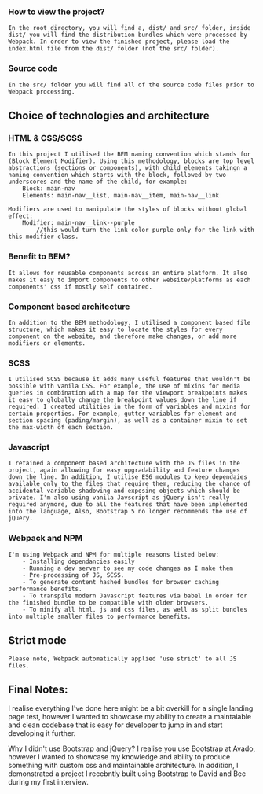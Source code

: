 ### How to view the project?
    In the root directory, you will find a, dist/ and src/ folder, inside dist/ you will find the distribution bundles which were processed by Webpack. In order to view the finished project, please load the index.html file from the dist/ folder (not the src/ folder).

### Source code
    In the src/ folder you will find all of the source code files prior to Webpack processing. 



## Choice of technologies and architecture

### HTML & CSS/SCSS
    In this project I utilised the BEM naming convention which stands for (Block Element Modifier). Using this methodology, blocks are top level abstractions (sections or components), with child elements takingn a naming convention which starts with the block, followed by two underscores and the name of the child, for example: 
        Block: main-nav
        Elements: main-nav__list, main-nav__item, main-nav__link

    Modifiers are used to manipulate the styles of blocks without global effect:
        Modifier: main-nav__link--purple 
            //this would turn the link color purple only for the link with this modifier class. 

### Benefit to BEM?
    It allows for reusable components across an entire platform. It also makes it easy to import components to other website/platforms as each components' css if mostly self contained. 


### Component based architecture 
    In addition to the BEM methodology, I utilised a component based file structure, which makes it easy to locate the styles for every component on the website, and therefore make changes, or add more modifiers or elements. 

### SCSS
    I utilised SCSS because it adds many useful features that wouldn't be possible with vanila CSS. For example, the use of mixins for media queries in combination with a map for the viewport breakpoints makes it easy to globally change the breakpoint values down the line if required. I created utilities in the form of variables and mixins for certain properties. For example, gutter variables for element and section spacing (pading/margin), as well as a container mixin to set the max-width of each section. 

### Javascript
    I retained a component based architecture with the JS files in the project, again allowing for easy upgradability and feature changes down the line. In addition, I utilise ES6 modules to keep dependaies available only to the files that require them, reducing the chance of accidental variable shadowing and exposing objects which should be private. I'm also using vanila Javscript as jQuery isn't really required anymore, due to all the features that have been implemented into the language, Also, Bootstrap 5 no longer recommends the use of jQuery. 

### Webpack and NPM 
    I'm using Webpack and NPM for multiple reasons listed below:
        - Installing dependancies easily
        - Running a dev server to see my code changes as I make them
        - Pre-processing of JS, SCSS.
        - To generate content hashed bundles for browser caching performance benefits. 
        - To transpile modern Javascript features via babel in order for the finished bundle to be compatible with older browsers.
        - To minify all html, js and css files, as well as split bundles into multiple smaller files to performance benefits. 

## Strict mode
    Please note, Webpack automatically applied 'use strict' to all JS files. 






## Final Notes:
I realise everything I've done here might be a bit overkill for a single landing page test, however I wanted to showcase my ability to create a maintaiable and clean codebase that is easy for developer to jump in and start developing it further. 


Why I didn't use Bootstrap and jQuery?
    I realise you use Bootstrap at Avado, however I wanted to showcase my knowledge and ability to produce something with custom css and maintainable architecture. In addition, I demonstrated a project I recebntly built using Bootstrap to David and Bec during my first interview. 